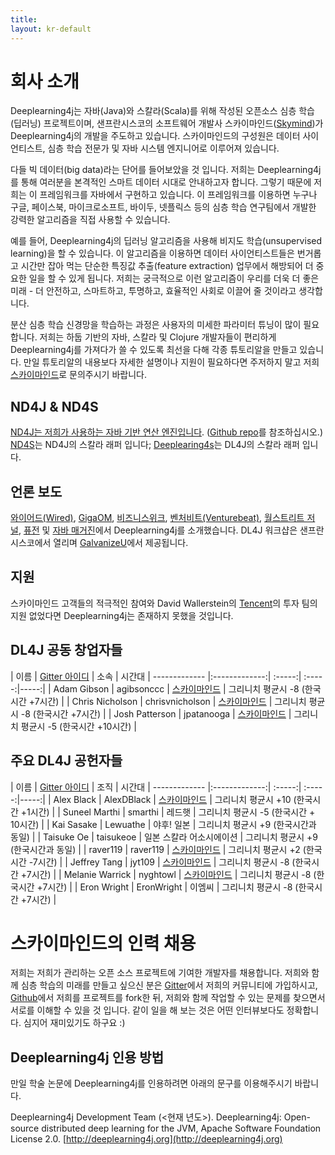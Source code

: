 ```yaml
---
title: 
layout: kr-default
---
```


# 회사 소개

Deeplearning4j는 자바(Java)와 스칼라(Scala)를 위해 작성된 오픈소스 심층 학습(딥러닝) 프로젝트이며, 샌프란시스코의 소프트웨어 개발사 스카이마인드([Skymind](http://www.skymind.io))가 Deeplearning4j의 개발을 주도하고 있습니다. 스카이마인드의 구성원은 데이터 사이언티스트, 심층 학습 전문가 및 자바 시스템 엔지니어로 이루어져 있습니다.

다들 빅 데이터(big data)라는 단어를 들어보았을 것 입니다. 저희는 Deeplearning4j를 통해 여러분을 본격적인 스마트 데이터 시대로 안내하고자 합니다. 그렇기 때문에 저희는 이 프레임워크를 자바에서 구현하고 있습니다. 이 프레임워크를 이용하면 누구나 구글, 페이스북, 마이크로소프트, 바이두, 넷플릭스 등의 심층 학습 연구팀에서 개발한 강력한 알고리즘을 직접 사용할 수 있습니다.

예를 들어, Deeplearning4j의 딥러닝 알고리즘을 사용해 비지도 학습(unsupervised learning)을 할 수 있습니다. 이 알고리즘을 이용하면 데이터 사이언티스트들은 번거롭고 시간만 잡아 먹는 단순한 특징값 추출(feature extraction) 업무에서 해방되어 더 중요한 일을 할 수 있게 됩니다. 저희는 궁극적으로 이런 알고리즘이 우리를 더욱 더 좋은 미래 - 더 안전하고, 스마트하고, 투명하고, 효율적인 사회로 이끌어 줄 것이라고 생각합니다.

분산 심층 학습 신경망을 학습하는 과정은 사용자의 미세한 파라미터 튜닝이 많이 필요합니다. 저희는 하둡 기반의 자바, 스칼라 및 Clojure 개발자들이 편리하게 Deeplearning4j를 가져다가 쓸 수 있도록 최선을 다해 각종 튜토리알을 만들고 있습니다. 만일 튜토리알의 내용보다 자세한 설명이나 지원이 필요하다면 주저하지 말고 저희 [스카이마인드](http://www.skymind.io/contact/)로 문의주시기 바랍니다.

## ND4J & ND4S

[ND4J는 저희가 사용하는 자바 기반 연산 엔진입니다](http://nd4j.org/). ([Github repo](https://github.com/deeplearning4j/nd4j/)를 참조하십시오.) [ND4S](https://github.com/deeplearning4j/nd4s)는 ND4J의 스칼라 래퍼 입니다; [Deeplearing4s](https://github.com/deeplearning4j/deeplearning4s)는 DL4J의 스칼라 래퍼 입니다.

## 언론 보도

[와이어드(Wired)](http://www.wired.com/2014/06/skymind-deep-learning/), [GigaOM](http://gigaom.com/2014/06/02/a-startup-called-skymind-launches-pushing-open-source-deep-learning/), [비즈니스위크](http://www.businessweek.com/articles/2014-06-03/teaching-smaller-companies-how-to-probe-deep-learning-on-their-own), [벤처비트(Venturebeat)](http://venturebeat.com/2014/06/02/skymind-launches-with-open-source-plug-and-play-deep-learning-features-for-your-app/), [월스트리트 저널](http://blogs.wsj.com/cio/2014/06/03/the-morning-download-apple-relies-on-ecosystem-for-innovation/), [퓨전](http://fusion.net/story/177825/privacy-conscious-siris-that-dont-give-up-your-secrets-are-coming/) 및 [자바 매거진](http://deeplearning4j.org/oraclejavamagazine-digital.com/javamagazine/may_june_2015?sub_id=DJ9kzXBnuXELe#pg58)에서 Deeplearning4j를 소개했습니다. DL4J 워크샵은 샌프란시스코에서 열리며 [GalvanizeU](http://www.galvanizeu.com/)에서 제공됩니다.

## 지원

스카이마인드 고객들의 적극적인 참여와 David Wallerstein의 [Tencent](http://www.tencent.com/en-us/at/managementteam.shtml)의 투자 팀의 지원 없었다면 Deeplearning4j는 존재하지 못했을 것입니다.

## DL4J 공동 창업자들

| 이름    | [Gitter 아이디](https://gitter.im/deeplearning4j/deeplearning4j) | 소속 | 시간대
| ------------- |:-------------:| :-----:| :-----:|-----:|
| Adam Gibson | agibsonccc      | [스카이마인드](http://skymind.io) | 그리니치 평균시 -8 (한국시간 +7시간) |
| Chris Nicholson | chrisvnicholson | [스카이마인드](http://skymind.io) | 그리니치 평균시 -8 (한국시간 +7시간) |
| Josh Patterson  |  jpatanooga | [스카이마인드](http://skymind.io) | 그리니치 평균시 -5 (한국시간 +10시간) |

## 주요 DL4J 공헌자들

| 이름    | [Gitter 아이디](https://gitter.im/deeplearning4j/deeplearning4j) | 조직 | 시간대
| ------------- |:-------------:| :-----:| :-----:|-----:|
| Alex Black  |  AlexDBlack | [스카이마인드](http://skymind.io) | 그리니치 평균시 +10 (한국시간 +1시간) |
| Suneel Marthi  |  smarthi | 레드햇  | 그리니치 평균시 -5 (한국시간 + 10시간) |
| Kai Sasake  |  Lewuathe | 야후! 일본 | 그리니치 평균시 +9 (한국시간과 동일) |
| Taisuke Oe  |  taisukeoe | 일본 스칼라 어소시에이션 | 그리니치 평균시 +9 (한국시간과 동일) |
| raver119  |  raver119 | [스카이마인드](http://skymind.io) | 그리니치 평균시 +2 (한국시간 -7시간) |
| Jeffrey Tang | jyt109 | [스카이마인드](http://skymind.io) | 그리니치 평균시 -8 (한국시간 +7시간) |
| Melanie Warrick | nyghtowl  | [스카이마인드](http://skymind.io) | 그리니치 평균시 -8 (한국시간 +7시간) |
| Eron Wright  |  EronWright | 이엠씨  | 그리니치 평균시 -8 (한국시간 +7시간) |

# 스카이마인드의 인력 채용

저희는 저희가 관리하는 오픈 소스 프로젝트에 기여한 개발자를 채용합니다. 저희와 함께 심층 학습의 미래를 만들고 싶으신 분은 [Gitter](https://gitter.im/deeplearning4j/deeplearning4j)에서 저희의 커뮤니티에 가입하시고, [Github](https://github.com/deeplearning4j)에서 저희를 프로젝트를 fork한 뒤, 저희와 함께 작업할 수 있는 문제를 찾으면서 서로를 이해할 수 있을 것 입니다. 같이 일을 해 보는 것은 어떤 인터뷰보다도 정확합니다. 심지어 재미있기도 하구요 :)

## Deeplearning4j 인용 방법

만일 학술 논문에 Deeplearning4j를 인용하려면 아래의 문구를 이용해주시기 바랍니다.

Deeplearning4j Development Team (<현재 년도>). Deeplearning4j: Open-source distributed deep learning for the JVM, Apache Software Foundation License 2.0. [http://deeplearning4j.org](http://deeplearning4j.org)



